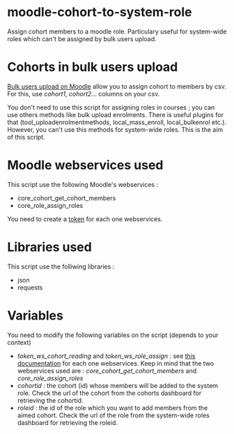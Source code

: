 # moodle-cohort-to-system-role
Assign cohort members to a moodle role. Particulary useful for system-wide roles which can't be assigned by bulk users upload.

# Cohorts in bulk users upload

[Bulk users upload on Moodle](https://docs.moodle.org/400/en/Upload_users) allow you to assign cohort to members by csv. For this, use *cohort1*, *cohort2*... columns on your csv.

You don't need to use this script for assigning roles in courses ; you can use others methods like bulk upload enrolments. There is useful plugins for that (tool_uploadenrolmentmethods, local_mass_enroll, local_bulkenrol etc.). However, you can't use this methods for system-wide roles. This is the aim of this script.

# Moodle webservices used

This script use the following Moodle's webservices :
- core_cohort_get_cohort_members
- core_role_assign_roles

You need to create a [token](https://docs.moodle.org/400/en/Using_web_services) for each one webservices.

# Libraries used

This script use the folliwing libraries :
- json
- requests

# Variables

You need to modify the following variables on the script (depends to your context)
- *token_ws_cohort_reading* and *token_ws_role_assign* : see [this documentation](https://docs.moodle.org/400/en/Using_web_services) for each one webservices. Keep in mind that the two webservices used are : *core_cohort_get_cohort_members* and *core_role_assign_roles*
- *cohortid* : the cohort (id) whose members will be added to the system role. Check the url of the cohort from the cohorts dashboard for retrieving the cohortid.
- *roleid* : the id of the role which you want to add members from the aimed cohort. Check the url of the role from the system-wide roles dashboard for retrieving the roleid.
